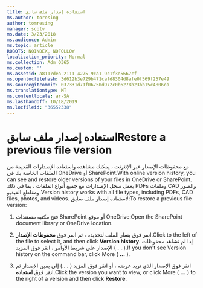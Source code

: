 ```yaml
---
title: استعاده إصدار ملف سابق
ms.author: toresing
author: tomresing
manager: scotv
ms.date: 3/23/2018
ms.audience: Admin
ms.topic: article
ROBOTS: NOINDEX, NOFOLLOW
localization_priority: Normal
ms.collection: Adm_O365
ms.custom: ''
ms.assetid: a8117dea-2111-4275-9ca1-9c1f3e5667cf
ms.openlocfilehash: 3d612b3e729b471cafd8304d8afe0f569f257e49
ms.sourcegitcommit: 037331d71f06750d972c0b6278b23bb15c4806ca
ms.translationtype: MT
ms.contentlocale: ar-SA
ms.lasthandoff: 10/18/2019
ms.locfileid: "36552338"
---
```

# <a name="restore-a-previous-file-version"></a><span data-ttu-id="6033a-102">استعاده إصدار ملف سابق</span><span class="sxs-lookup"><span data-stu-id="6033a-102">Restore a previous file version</span></span>

<span data-ttu-id="6033a-103">مع محفوظات الإصدار عبر الإنترنت ، يمكنك مشاهده واستعاده الإصدارات القديمة من الملفات الخاصة بك في OneDrive أو SharePoint.</span><span class="sxs-lookup"><span data-stu-id="6033a-103">With online version history, you can see and restore older versions of your files in OneDrive or SharePoint.</span></span> <span data-ttu-id="6033a-104">يعمل سجل الإصدارات مع جميع أنواع الملفات ، بما في ذلك PDFs وملفات CAD والصور ومقاطع الفيديو.</span><span class="sxs-lookup"><span data-stu-id="6033a-104">Version history works with all file types, including PDFs, CAD files, photos, and videos.</span></span> <span data-ttu-id="6033a-105">لاستعاده إصدار ملف سابق:</span><span class="sxs-lookup"><span data-stu-id="6033a-105">To restore a previous file version:</span></span>
  
1. <span data-ttu-id="6033a-106">فتح مكتبه مستندات SharePoint أو موقع OneDrive.</span><span class="sxs-lookup"><span data-stu-id="6033a-106">Open the SharePoint document library or OneDrive location.</span></span>
    
2. <span data-ttu-id="6033a-107">انقر فوق يسار الملف لتحديده ، ثم انقر فوق **محفوظات الإصدار**.</span><span class="sxs-lookup"><span data-stu-id="6033a-107">Click to the left of the file to select it, and then click **Version history**.</span></span> <span data-ttu-id="6033a-108">إذا لم تشاهد محفوظات الإصدار علي شريط الأوامر ، انقر فوق المزيد ( **.** ..).</span><span class="sxs-lookup"><span data-stu-id="6033a-108">If you don't see Version history on the command bar, click More ( **...** ).</span></span> 
    
3. <span data-ttu-id="6033a-109">انقر فوق الإصدار الذي تريد عرضه ، أو انقر فوق المزيد ( **.** ..) إلى يمين الإصدار ثم انقر فوق **استعاده**.</span><span class="sxs-lookup"><span data-stu-id="6033a-109">Click the version you want to view, or click More ( **...** ) to the right of a version and then click **Restore**.</span></span>
    

